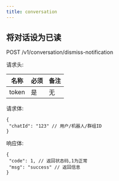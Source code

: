 ```yaml
---
title: conversation
---
```


## 将对话设为已读  

POST /v1/conversation/dismiss-notification

请求头:  

|名称|必须|备注|
|-----|-----|-----|
|token|是|无|

请求体:  
```JSONC
{
 "chatId": "123" // 用户/机器人/群组ID
}
```

响应体:  
```JSONC
{
 "code": 1, // 返回状态码,1为正常
 "msg": "success" // 返回信息
}
```
